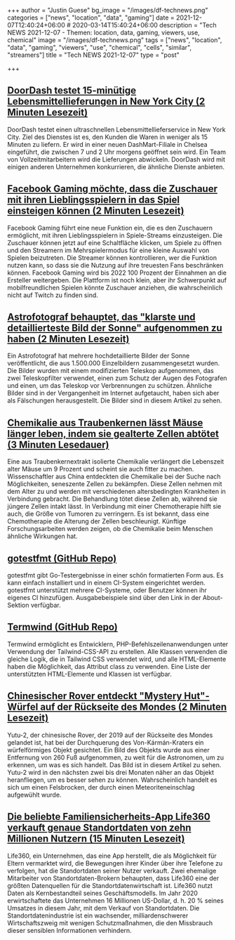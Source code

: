 +++
author = "Justin Guese"
bg_image = "/images/df-technews.png"
categories = ["news", "location", "data", "gaming"]
date = 2021-12-07T12:40:24+06:00 # 2020-03-14T15:40:24+06:00
description = "Tech NEWS 2021-12-07 - Themen: location, data, gaming, viewers, use, chemical"
image = "/images/df-technews.png"
tags = ["news", "location", "data", "gaming", "viewers", "use", "chemical", "cells", "similar", "streamers"]
title = "Tech NEWS 2021-12-07"
type = "post"

+++

## [DoorDash testet 15-minütige Lebensmittellieferungen in New York City (2 Minuten Lesezeit)](https://www.engadget.com/doordash-15-minute-grocery-delivery-nyc-ultra-fast-200711153.html)

 DoorDash testet einen ultraschnellen Lebensmittellieferservice in New York City. Ziel des Dienstes ist es, den Kunden die Waren in weniger als 15 Minuten zu liefern. Er wird in einer neuen DashMart-Filiale in Chelsea eingeführt, die zwischen 7 und 2 Uhr morgens geöffnet sein wird. Ein Team von Vollzeitmitarbeitern wird die Lieferungen abwickeln. DoorDash wird mit einigen anderen Unternehmen konkurrieren, die ähnliche Dienste anbieten.

## [Facebook Gaming möchte, dass die Zuschauer mit ihren Lieblingsspielern in das Spiel einsteigen können (2 Minuten Lesezeit)](https://techcrunch.com/2021/12/06/facebook-gaming-play-with-streamer/)

 Facebook Gaming führt eine neue Funktion ein, die es den Zuschauern ermöglicht, mit ihren Lieblingsspielern in Spiele-Streams einzusteigen. Die Zuschauer können jetzt auf eine Schaltfläche klicken, um Spiele zu öffnen und den Streamern im Mehrspielermodus für eine kleine Auswahl von Spielen beizutreten. Die Streamer können kontrollieren, wer die Funktion nutzen kann, so dass sie die Nutzung auf ihre treuesten Fans beschränken können. Facebook Gaming wird bis 2022 100 Prozent der Einnahmen an die Ersteller weitergeben. Die Plattform ist noch klein, aber ihr Schwerpunkt auf mobilfreundlichen Spielen könnte Zuschauer anziehen, die wahrscheinlich nicht auf Twitch zu finden sind.

## [Astrofotograf behauptet, das "klarste und detaillierteste Bild der Sonne" aufgenommen zu haben (2 Minuten Lesezeit)](https://www.republicworld.com/technology-news/science/astrophotographer-claims-to-capture-clearest-and-detailed-picture-of-sun-see-pics.html)

 Ein Astrofotograf hat mehrere hochdetaillierte Bilder der Sonne veröffentlicht, die aus 1.500.000 Einzelbildern zusammengesetzt wurden. Die Bilder wurden mit einem modifizierten Teleskop aufgenommen, das zwei Teleskopfilter verwendet, einen zum Schutz der Augen des Fotografen und einen, um das Teleskop vor Verbrennungen zu schützen. Ähnliche Bilder sind in der Vergangenheit im Internet aufgetaucht, haben sich aber als Fälschungen herausgestellt. Die Bilder sind in diesem Artikel zu sehen.

## [Chemikalie aus Traubenkernen lässt Mäuse länger leben, indem sie gealterte Zellen abtötet (3 Minuten Lesedauer)](https://www.newscientist.com/article/2300346-grape-seed-chemical-allows-mice-to-live-longer-by-killing-aged-cells/)

 Eine aus Traubenkernextrakt isolierte Chemikalie verlängert die Lebenszeit alter Mäuse um 9 Prozent und scheint sie auch fitter zu machen. Wissenschaftler aus China entdeckten die Chemikalie bei der Suche nach Möglichkeiten, seneszente Zellen zu bekämpfen. Diese Zellen nehmen mit dem Alter zu und werden mit verschiedenen altersbedingten Krankheiten in Verbindung gebracht. Die Behandlung tötet diese Zellen ab, während sie jüngere Zellen intakt lässt. In Verbindung mit einer Chemotherapie hilft sie auch, die Größe von Tumoren zu verringern. Es ist bekannt, dass eine Chemotherapie die Alterung der Zellen beschleunigt. Künftige Forschungsarbeiten werden zeigen, ob die Chemikalie beim Menschen ähnliche Wirkungen hat.

## [gotestfmt (GitHub Repo)](https://github.com/haveyoudebuggedit/gotestfmt)

 gotestfmt gibt Go-Testergebnisse in einer schön formatierten Form aus. Es kann einfach installiert und in einem CI-System eingerichtet werden. gotestfmt unterstützt mehrere CI-Systeme, oder Benutzer können ihr eigenes CI hinzufügen. Ausgabebeispiele sind über den Link in der About-Sektion verfügbar.

## [Termwind (GitHub Repo)](https://github.com/nunomaduro/termwind?ref=producthunt)

 Termwind ermöglicht es Entwicklern, PHP-Befehlszeilenanwendungen unter Verwendung der Tailwind-CSS-API zu erstellen. Alle Klassen verwenden die gleiche Logik, die in Tailwind CSS verwendet wird, und alle HTML-Elemente haben die Möglichkeit, das Attribut class zu verwenden. Eine Liste der unterstützten HTML-Elemente und Klassen ist verfügbar.

## [Chinesischer Rover entdeckt "Mystery Hut"-Würfel auf der Rückseite des Mondes (2 Minuten Lesezeit)](https://www.vice.com/en/article/g5qvxm/chinese-rover-discovers-mystery-hut-cube-on-far-side-of-moon)

 Yutu-2, der chinesische Rover, der 2019 auf der Rückseite des Mondes gelandet ist, hat bei der Durchquerung des Von-Kármán-Kraters ein würfelförmiges Objekt gesichtet. Ein Bild des Objekts wurde aus einer Entfernung von 260 Fuß aufgenommen, zu weit für die Astronomen, um zu erkennen, um was es sich handelt. Das Bild ist in diesem Artikel zu sehen. Yutu-2 wird in den nächsten zwei bis drei Monaten näher an das Objekt heranfliegen, um es besser sehen zu können. Wahrscheinlich handelt es sich um einen Felsbrocken, der durch einen Meteoriteneinschlag aufgewühlt wurde.

## [Die beliebte Familiensicherheits-App Life360 verkauft genaue Standortdaten von zehn Millionen Nutzern (15 Minuten Lesezeit)](https://themarkup.org/privacy/2021/12/06/the-popular-family-safety-app-life360-is-selling-precise-location-data-on-its-tens-of-millions-of-user)

 Life360, ein Unternehmen, das eine App herstellt, die als Möglichkeit für Eltern vermarktet wird, die Bewegungen ihrer Kinder über ihre Telefone zu verfolgen, hat die Standortdaten seiner Nutzer verkauft. Zwei ehemalige Mitarbeiter von Standortdaten-Brokern behaupten, dass Life360 eine der größten Datenquellen für die Standortdatenwirtschaft ist. Life360 nutzt Daten als Kernbestandteil seines Geschäftsmodells. Im Jahr 2020 erwirtschaftete das Unternehmen 16 Millionen US-Dollar, d. h. 20 % seines Umsatzes in diesem Jahr, mit dem Verkauf von Standortdaten. Die Standortdatenindustrie ist ein wachsender, milliardenschwerer Wirtschaftszweig mit wenigen Schutzmaßnahmen, die den Missbrauch dieser sensiblen Informationen verhindern.

